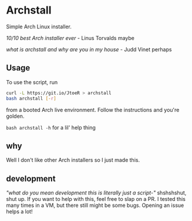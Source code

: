 # Archstall
Simple Arch Linux installer.

*10/10 best Arch installer ever* - Linus Torvalds maybe

*what is archstall and why are you in my house* - Judd Vinet perhaps 

## Usage
To use the script, run 

```bash
curl -L https://git.io/JtoeR > archstall
bash archstall [-r]
```

from a booted Arch live environment. Follow the instructions and you're golden.

`bash archstall -h` for a lil' help thing

## why
Well I don't like other Arch installers so I just made this.

## development
*"what do you mean development this is literally just a script-"* shshshshut, shut up. If you want to help with this, feel free to slap on a PR. I tested this many times in a VM, but there still might be some bugs. Opening an issue helps a lot!
